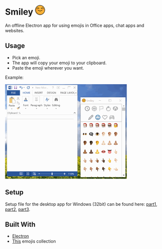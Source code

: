 # Smiley ![](assets/icon/happy32.png)
An offline Electron app for using emojis in Office apps, chat apps and websites.

## Usage
* Pick an emoji. 
* The app will copy your emoji to your clipboard.
* Paste the emoji wherever you want.

Example:

![](example_s.gif)

## Setup
Setup file for the desktop app for Windows (32bit) can be found here: [part1](https://github.com/Lotemn102/Smiley/raw/master/smiley-win32-setup-x64.part1.rar), [part2](https://github.com/Lotemn102/Smiley/raw/master/smiley-win32-setup-x64.part2.rar), [part3](https://github.com/Lotemn102/Smiley/raw/master/smiley-win32-setup-x64.part3.rar).

## Built With
* [Electron](https://electronjs.org/)
* [This](https://github.com/eladkarako/whatsapp-emoji) emojis collection

